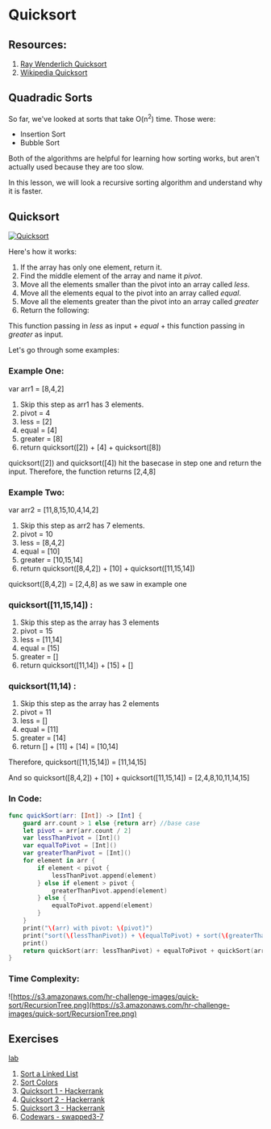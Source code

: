 # Quicksort


## Resources:

1. [Ray Wenderlich Quicksort](https://github.com/raywenderlich/swift-algorithm-club/tree/master/Quicksort)
1. [Wikipedia Quicksort](https://en.wikipedia.org/wiki/Quicksort)

## Quadradic Sorts

So far, we've looked at sorts that take O(n<sup>2</sup>) time.  Those were:

- Insertion Sort
- Bubble Sort

Both of the algorithms are helpful for learning how sorting works, but aren't actually used because they are too slow.

In this lesson, we will look a recursive sorting algorithm and understand why it is faster.


## Quicksort

[![Quicksort](http://img.youtube.com/vi/8hEyhs3OV1w/0.jpg)](https://www.youtube.com/watch?v=8hEyhs3OV1w)


Here's how it works:


1. If the array has only one element, return it.
2. Find the middle element of the array and name it <i>pivot</i>.
3. Move all the elements smaller than the pivot into an array called <i>less</i>.
4. Move all the elements equal to the pivot into an array called <i>equal</i>.
5. Move all the elements greater than the pivot into an array called <i>greater</i>
6. Return the following:

This function passing in <i>less</i> as input + <i>equal</i> + this function passing in <i>greater</i> as input.

 Let's go through some examples:

### Example One:

var arr1 = [8,4,2]

 1. Skip this step as arr1 has 3 elements.
 2. pivot = 4
 3. less = [2]
 4. equal = [4]
 5. greater = [8]
 6. return quicksort([2]) + [4] + quicksort([8])

 quicksort([2]) and quicksort([4]) hit the basecase in step one and return the input.  Therefore, the function returns [2,4,8]

### Example Two:

 var arr2 = [11,8,15,10,4,14,2]

  1. Skip this step as arr2 has 7 elements.
  2. pivot = 10
  3. less = [8,4,2]
  4. equal = [10]
  5. greater = [10,15,14]
  6. return quicksort([8,4,2]) + [10] + quicksort([11,15,14])

 quicksort([8,4,2]) = [2,4,8] as we saw in example one

### quicksort([11,15,14]) :

  1. Skip this step as the array has 3 elements
  2. pivot = 15
  3. less = [11,14]
  4. equal = [15]
  5. greater = []
  6. return quicksort([11,14]) + [15] + []

### quicksort(11,14) :

  1. Skip this step as the array has 2 elements
  2. pivot = 11
  3. less = []
  4. equal = [11]
  5. greater = [14]
  6. return [] + [11] + [14] = [10,14]

  Therefore, quicksort([11,15,14]) = [11,14,15]

  And so quicksort([8,4,2]) + [10] + quicksort([11,15,14]) = [2,4,8,10,11,14,15]


### In Code:


```swift
func quickSort(arr: [Int]) -> [Int] {
    guard arr.count > 1 else {return arr} //base case
    let pivot = arr[arr.count / 2]
    var lessThanPivot = [Int]()
    var equalToPivot = [Int]()
    var greaterThanPivot = [Int]()
    for element in arr {
        if element < pivot {
            lessThanPivot.append(element)
        } else if element > pivot {
            greaterThanPivot.append(element)
        } else {
            equalToPivot.append(element)
        }
    }
    print("\(arr) with pivot: \(pivot)")
    print("sort(\(lessThanPivot)) + \(equalToPivot) + sort(\(greaterThanPivot))")
    print()
    return quickSort(arr: lessThanPivot) + equalToPivot + quickSort(arr: greaterThanPivot) //recurive call
}
```

### Time Complexity:

![https://s3.amazonaws.com/hr-challenge-images/quick-sort/RecursionTree.png](https://s3.amazonaws.com/hr-challenge-images/quick-sort/RecursionTree.png)


## Exercises

[lab](https://github.com/joinpursuit/Pursuit-Core-iOS-Quicksort-Lab)

1. [Sort a Linked List](https://leetcode.com/problems/sort-list/description/)
2. [Sort Colors](https://leetcode.com/problems/sort-colors/description/)
3. [Quicksort 1 - Hackerrank](https://www.hackerrank.com/challenges/quicksort1/problem)
4. [Quicksort 2 - Hackerrank](https://www.hackerrank.com/challenges/quicksort2/problem)
5. [Quicksort 3 - Hackerrank](https://www.hackerrank.com/challenges/quicksort3/problem)
6. [Codewars - swapped3-7](https://www.codewars.com/kata/sorting-on-planet-twisted-3-7)

